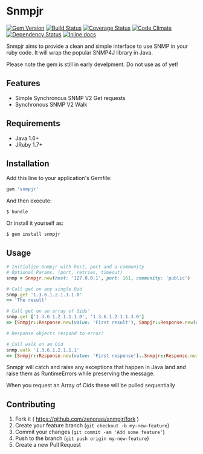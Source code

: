 Snmpjr
======

[![Gem Version](https://badge.fury.io/rb/snmpjr.svg)](http://badge.fury.io/rb/snmpjr) [![Build Status](https://travis-ci.org/zenonas/snmpjr.svg?branch=master)](https://travis-ci.org/zenonas/snmpjr) [![Coverage Status](https://img.shields.io/coveralls/zenonas/snmpjr.svg)](https://coveralls.io/r/zenonas/snmpjr?branch=master) [![Code Climate](https://codeclimate.com/github/zenonas/snmpjr/badges/gpa.svg)](https://codeclimate.com/github/zenonas/snmpjr) [![Dependency Status](https://gemnasium.com/zenonas/snmpjr.svg)](https://gemnasium.com/zenonas/snmpjr) [![Inline docs](http://inch-ci.org/github/zenonas/snmpjr.svg?branch=master)](http://inch-ci.org/github/zenonas/snmpjr)

Snmpjr aims to provide a clean and simple interface to use SNMP in your ruby code. It will wrap the popular SNMP4J library in Java.

Please note the gem is still in early develpment. Do not use as of yet!

## Features

* Simple Synchronous SNMP V2 Get requests
* Synchronous SNMP V2 Walk

## Requirements

* Java 1.6+
* JRuby 1.7+

## Installation

Add this line to your application's Gemfile:

```ruby
gem 'snmpjr'
```

And then execute:

    $ bundle

Or install it yourself as:

    $ gem install snmpjr

## Usage

```ruby
# Initialize Snmpjr with host, port and a community
# Optional Params. (port, retries, timeout)
snmp = Snmpjr.new(host: '127.0.0.1', port: 161, community: 'public')

# Call get on any single Oid
snmp.get '1.3.6.1.2.1.1.1.0'
=> 'The result'

# Call get on an array of Oids'
snmp.get ['1.3.6.1.2.1.1.1.0', '1.3.6.1.2.1.1.3.0']
=> [Snmpjr::Response.new(value: 'First result'), Snmpjr::Response.new(value: 'Second result')]

# Response objects respond to error?

# Call walk on an Oid
snmp.walk '1.3.6.1.2.1.1.1'
=> [Snmpjr::Response.new(value: 'First response')..Snmpjr::Response.new(value: 'Last response')]
```

Snmpjr will catch and raise any exceptions that happen in Java land and raise them as RuntimeErrors while preserving the message.

When you request an Array of Oids these will be pulled sequentially

## Contributing

1. Fork it ( https://github.com/zenonas/snmpjr/fork )
2. Create your feature branch (`git checkout -b my-new-feature`)
3. Commit your changes (`git commit -am 'Add some feature'`)
4. Push to the branch (`git push origin my-new-feature`)
5. Create a new Pull Request
